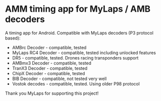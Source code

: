 # AMM timing app for MyLaps / AMB decoders

A timing app for Android. Compatible with MyLaps decoders (P3 protocol based):

* AMBrc Decoder - compatible, tested
* MyLaps RC4 Decoder - compatible, tested including unlocked features
* DR5 - compatible, tested. Drones racing transponders support
* AMBmx3 Decoder - compatible, tested
* TranX3 Decoder - compatible, tested
* ChipX Decoder - compatible, tested
* BIB Decoder - compatible, not tested very well
* Vostok decodes - compatible, tested. Using older P98 protocol


Thank you MyLaps for supporting this project!

